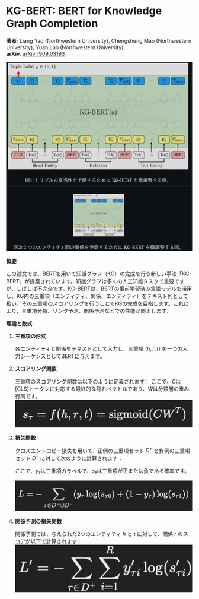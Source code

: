 # KG-BERT: BERT for Knowledge Graph Completion

**著者**: Liang Yao (Northwestern University), Chengsheng Mao (Northwestern University), Yuan Luo (Northwestern University)  
**arXiv**: [arXiv:1909.03193](https://arxiv.org/abs/1909.03193)

![alt text](image/KG-BERT/image.png)

**概要**

この論文では、BERTを用いて知識グラフ（KG）の完成を行う新しい手法「KG-BERT」が提案されています。知識グラフは多くの人工知能タスクで重要ですが、しばしば不完全です。KG-BERTは、BERTの事前学習済み言語モデルを活用し、KG内の三重項（エンティティ、関係、エンティティ）をテキスト列として扱い、その三重項のスコアリングを行うことでKGの完成を目指します。これにより、三重項分類、リンク予測、関係予測などでの性能が向上します。

**理論と数式**

1. **三重項の形式**
    
    各エンティティと関係をテキストとして入力し、三重項 $(h, r, t)$ を一つの入力シーケンスとしてBERTに与えます。
    
2. **スコアリング関数**
    
    三重項のスコアリング関数は以下のように定義されます：
    ここで、$C$は[CLS]トークンに対応する最終的な隠れベクトルであり、$W$は分類層の重み行列です。
    ![alt text](image/KG-BERT/image-1.png)

3. **損失関数**
    
    クロスエントロピー損失を用いて、正例の三重項セット $D^+$ と負例の三重項セット $D^-$ に対して次のように計算されます：
    
    ここで、$y_{\tau}$は三重項のラベルで、$s_{\tau}$は三重項が正または負である確率です。
    
    ![alt text](image/KG-BERT/image-2.png)
4. **関係予測の損失関数**
    
    関係予測では、与えられた2つのエンティティ $h$ と $t$ に対して、関係 $r$ のスコアが以下で計算されます：
    ![alt text](image/KG-BERT/image-3.png)
